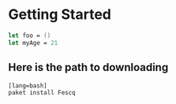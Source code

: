 # Getting Started

```fsharp
let foo = ()
let myAge = 21
```

## Here is the path to downloading 

    [lang=bash]
    paket install Fescq


